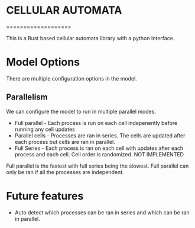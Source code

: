 # CELLULAR AUTOMATA

===================

This is a Rust based cellular automata library with a python Interface.

# Model Options

There are multiple configuration options in the model.

## Parallelism

We can configure the model to run in multiple parallel modes.

- Full parallel - Each process is run on each cell indepenently before running any cell updates
- Parallel cells - Processes are ran in series. The cells are updated after each process but cells are ran in parallel.
- Full Series - Each process is ran on each cell with updates after each process and each cell. Cell order is randomized. NOT IMPLEMENTED

Full parallel is the fastest with full series being the slowest. Full parallel can only be ran if all the processes are independent.

# Future features

- Auto detect which processes can be ran in series and which can be ran in parallel.
